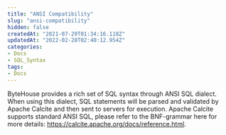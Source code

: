 ```yaml
---
title: "ANSI Compatibility"
slug: "ansi-compatibility"
hidden: false
createdAt: "2021-07-29T01:34:16.118Z"
updatedAt: "2022-02-28T02:40:12.954Z"
categories:
- Docs
- SQL_Syntax
tags:
- Docs
---
```

ByteHouse provides a rich set of SQL syntax through ANSI SQL dialect. When using this dialect, SQL statements will be parsed and validated by Apache Calcite and then sent to servers for execution. Apache Calcite supports standard ANSI SQL, please refer to the BNF-grammar here for more details: https://calcite.apache.org/docs/reference.html.